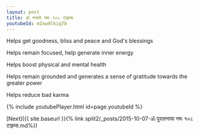 ```yaml
---
layout: post
title: ॐ नन्दये नमः १०८ टाइम्स
youtubeId: mZxw9lkiq78
---
```

 
 
Helps get goodness, bliss and peace and God's blessings
 
Helps remain focused, help generate inner energy 
 
Helps boost physical and mental health 
 
Helps remain grounded and generates a sense of gratitude towards the greater power 
 
Helps reduce bad karma
 
 
 
 


{% include youtubePlayer.html id=page.youtubeId %}
 
[Next]({{ site.baseurl }}{% link  split2/_posts/2015-10-07-ॐ पुरातनाया नमः १०८ टाइम्स.md%})
 

